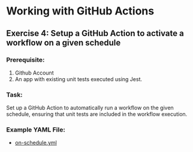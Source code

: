 # Working with GitHub Actions

## Exercise 4: Setup a GitHub Action to activate a workflow on a given schedule
### Prerequisite:
1. Github Account
2. An app with existing unit tests executed using Jest.
### Task:
Set up a GitHub Action to automatically run a workflow on the given schedule, ensuring that unit tests are included in the workflow execution.
### Example YAML File:
* [on-schedule.yml](.github/workflows/on-schedule.yml)
